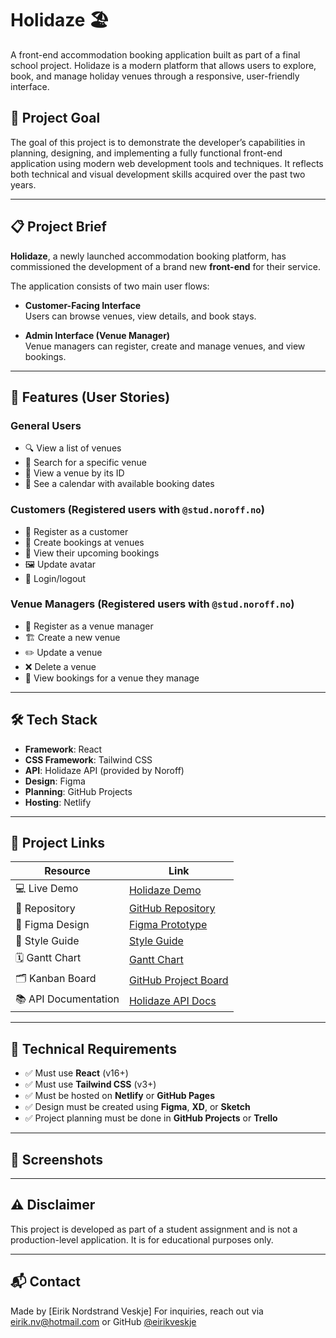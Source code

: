 # Holidaze 🏖️

A front-end accommodation booking application built as part of a final school project. Holidaze is a modern platform that allows users to explore, book, and manage holiday venues through a responsive, user-friendly interface.

## 📌 Project Goal

The goal of this project is to demonstrate the developer’s capabilities in planning, designing, and implementing a fully functional front-end application using modern web development tools and techniques. It reflects both technical and visual development skills acquired over the past two years.

---

## 📋 Project Brief

**Holidaze**, a newly launched accommodation booking platform, has commissioned the development of a brand new **front-end** for their service.

The application consists of two main user flows:

- **Customer-Facing Interface**  
  Users can browse venues, view details, and book stays.

- **Admin Interface (Venue Manager)**  
  Venue managers can register, create and manage venues, and view bookings.

---

## 🧩 Features (User Stories)

### General Users
- 🔍 View a list of venues
- 🔎 Search for a specific venue
- 🏡 View a venue by its ID
- 📅 See a calendar with available booking dates

### Customers (Registered users with `@stud.noroff.no`)
- 📝 Register as a customer
- 📆 Create bookings at venues
- 📁 View their upcoming bookings
- 🖼️ Update avatar
- 🔐 Login/logout

### Venue Managers (Registered users with `@stud.noroff.no`)
- 🏨 Register as a venue manager
- 🏗️ Create a new venue
- ✏️ Update a venue
- ❌ Delete a venue
- 📖 View bookings for a venue they manage

---

## 🛠️ Tech Stack

- **Framework**: React
- **CSS Framework**: Tailwind CSS
- **API**: Holidaze API (provided by Noroff)
- **Design**: Figma
- **Planning**: GitHub Projects
- **Hosting**: Netlify

---

## 🔗 Project Links

| Resource              | Link                             |
|-----------------------|----------------------------------|
| 💻 Live Demo          | [Holidaze Demo](https://...)     |
| 📁 Repository         | [GitHub Repository](https://...) |
| 🎨 Figma Design       | [Figma Prototype](https://...)   |
| 🎯 Style Guide        | [Style Guide](https://...)       |
| 🗓️ Gantt Chart        | [Gantt Chart](https://...)       |
| 🗂️ Kanban Board       | [GitHub Project Board](https://...) |
| 📚 API Documentation  | [Holidaze API Docs](https://docs.noroff.dev/docs/v2dev/docs) |

---

## 🚦 Technical Requirements

- ✅ Must use **React** (v16+)
- ✅ Must use **Tailwind CSS** (v3+)
- ✅ Must be hosted on **Netlify** or **GitHub Pages**
- ✅ Design must be created using **Figma**, **XD**, or **Sketch**
- ✅ Project planning must be done in **GitHub Projects** or **Trello**

---

## 📸 Screenshots


---

## ⚠️ Disclaimer

This project is developed as part of a student assignment and is not a production-level application. It is for educational purposes only.

---

## 📬 Contact

Made by [Eirik Nordstrand Veskje]
For inquiries, reach out via eirik.nv@hotmail.com or GitHub [@eirikveskje](https://www.linkedin.com/in/env-link/)